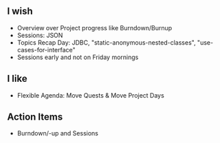 ## I wish

* Overview over Project progress like Burndown/Burnup
* Sessions: JSON
* Topics Recap Day: JDBC, "static-anonymous-nested-classes", "use-cases-for-interface"
* Sessions early and not on Friday mornings

## I like

* Flexible Agenda: Move Quests & Move Project Days

## Action Items

* Burndown/-up and Sessions
